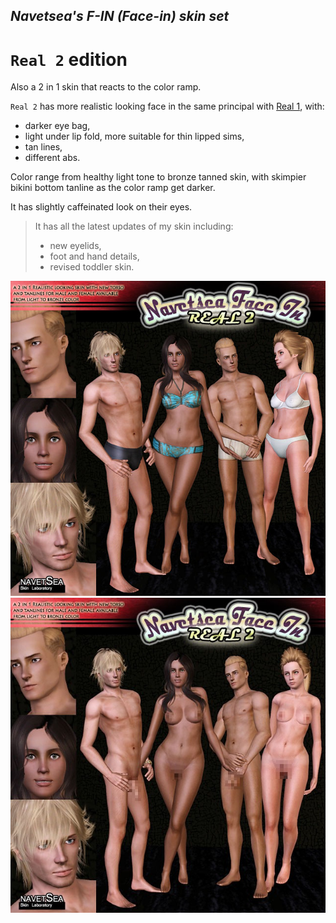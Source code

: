 ## _Navetsea's F-IN (Face-in) skin set_
# `Real 2` edition

Also a 2 in 1 skin that reacts to the color ramp.

`Real 2` has more realistic looking face in the same principal with [Real 1](/mods/09%20Real%201), with:

* darker eye bag,
* light under lip fold, more suitable for thin lipped sims,
* tan lines,
* different abs.

Color range from healthy light tone to bronze tanned skin, with skimpier bikini bottom tanline as the color ramp get darker.

It has slightly caffeinated look on their eyes.

> It has all the latest updates of my skin including:
> * new eyelids,
> * foot and hand details,
> * revised toddler skin.

![Real2-0](/_PREVIEW/10%20Real2-0.jpg)
![Real2-1](/_PREVIEW/10%20Real2-1.jpg)

